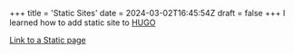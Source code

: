 +++
title = 'Static Sites'
date = 2024-03-02T16:45:54Z
draft = false
+++
I learned how to add static site to [HUGO](https://gohugo.io)

[Link to a Static page](../../page/index.html)
